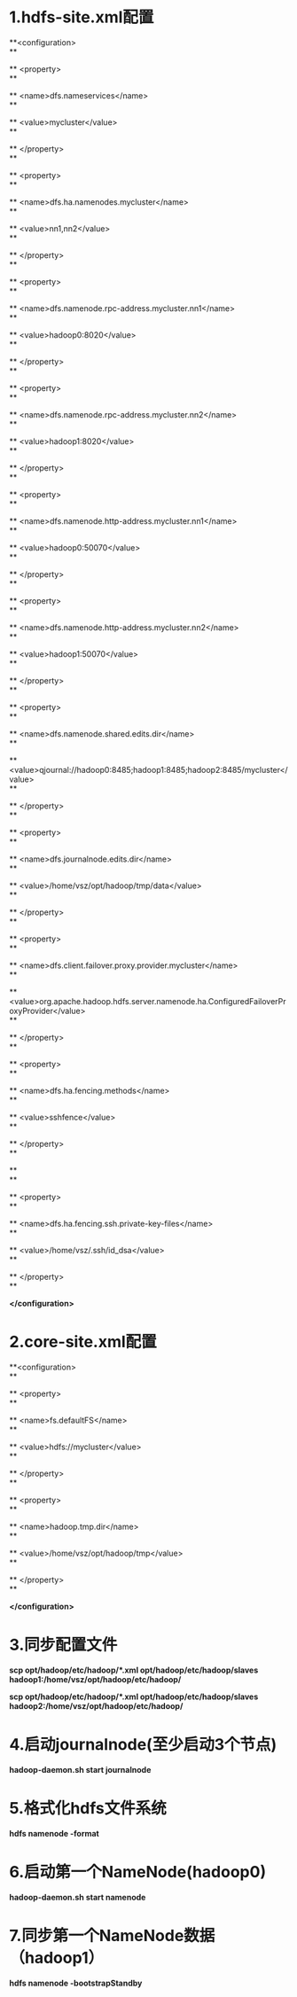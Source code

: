 # 1.hdfs-site.xml配置

**&lt;configuration&gt;                  
**

**  &lt;property&gt;                  
**

**    &lt;name&gt;dfs.nameservices&lt;/name&gt;                  
**

**    &lt;value&gt;mycluster&lt;/value&gt;                  
**

**  &lt;/property&gt;                  
**

**  &lt;property&gt;                  
**

**    &lt;name&gt;dfs.ha.namenodes.mycluster&lt;/name&gt;                  
**

**    &lt;value&gt;nn1,nn2&lt;/value&gt;                  
**

**  &lt;/property&gt;                  
**

**  &lt;property&gt;                  
**

**    &lt;name&gt;dfs.namenode.rpc-address.mycluster.nn1&lt;/name&gt;                  
**

**    &lt;value&gt;hadoop0:8020&lt;/value&gt;                  
**

**  &lt;/property&gt;                  
**

**  &lt;property&gt;                  
**

**    &lt;name&gt;dfs.namenode.rpc-address.mycluster.nn2&lt;/name&gt;                  
**

**    &lt;value&gt;hadoop1:8020&lt;/value&gt;                  
**

**  &lt;/property&gt;                  
**

**  &lt;property&gt;                  
**

**    &lt;name&gt;dfs.namenode.http-address.mycluster.nn1&lt;/name&gt;                  
**

**    &lt;value&gt;hadoop0:50070&lt;/value&gt;                  
**

**  &lt;/property&gt;                  
**

**  &lt;property&gt;                  
**

**    &lt;name&gt;dfs.namenode.http-address.mycluster.nn2&lt;/name&gt;                  
**

**    &lt;value&gt;hadoop1:50070&lt;/value&gt;                  
**

**  &lt;/property&gt;                  
**

**  &lt;property&gt;                  
**

**    &lt;name&gt;dfs.namenode.shared.edits.dir&lt;/name&gt;                  
**

**    &lt;value&gt;qjournal://hadoop0:8485;hadoop1:8485;hadoop2:8485/mycluster&lt;/value&gt;                  
**

**  &lt;/property&gt;                  
**

**  &lt;property&gt;                  
**

**    &lt;name&gt;dfs.journalnode.edits.dir&lt;/name&gt;                  
**

**    &lt;value&gt;/home/vsz/opt/hadoop/tmp/data&lt;/value&gt;                  
**

**  &lt;/property&gt;                  
**

**  &lt;property&gt;                  
**

**    &lt;name&gt;dfs.client.failover.proxy.provider.mycluster&lt;/name&gt;                  
**

**    &lt;value&gt;org.apache.hadoop.hdfs.server.namenode.ha.ConfiguredFailoverProxyProvider&lt;/value&gt;                  
**

**  &lt;/property&gt;                  
**

**  &lt;property&gt;                  
**

**    &lt;name&gt;dfs.ha.fencing.methods&lt;/name&gt;                  
**

**    &lt;value&gt;sshfence&lt;/value&gt;                  
**

**  &lt;/property&gt;                  
**

**                  
**

**  &lt;property&gt;                  
**

**    &lt;name&gt;dfs.ha.fencing.ssh.private-key-files&lt;/name&gt;                  
**

**    &lt;value&gt;/home/vsz/.ssh/id\_dsa&lt;/value&gt;                  
**

**  &lt;/property&gt;                  
**

**&lt;/configuration&gt;**

# 2.core-site.xml配置

**&lt;configuration&gt;              
**

**  &lt;property&gt;              
**

**    &lt;name&gt;fs.defaultFS&lt;/name&gt;              
**

**    &lt;value&gt;hdfs://mycluster&lt;/value&gt;              
**

**  &lt;/property&gt;              
**

**  &lt;property&gt;              
**

**    &lt;name&gt;hadoop.tmp.dir&lt;/name&gt;              
**

**    &lt;value&gt;/home/vsz/opt/hadoop/tmp&lt;/value&gt;              
**

**  &lt;/property&gt;              
**

**&lt;/configuration&gt;**

# 3.同步配置文件

**scp opt/hadoop/etc/hadoop/\*.xml opt/hadoop/etc/hadoop/slaves hadoop1:/home/vsz/opt/hadoop/etc/hadoop/**

**scp opt/hadoop/etc/hadoop/\*.xml opt/hadoop/etc/hadoop/slaves hadoop2:/home/vsz/opt/hadoop/etc/hadoop/**

# 4.启动journalnode\(至少启动3个节点\)

**hadoop-daemon.sh start journalnode**

# 5.格式化hdfs文件系统

**hdfs namenode -format**

# 6.启动第一个NameNode\(hadoop0\)

**hadoop-daemon.sh start namenode**

# 7.同步第一个NameNode数据（hadoop1）

**hdfs namenode -bootstrapStandby**

